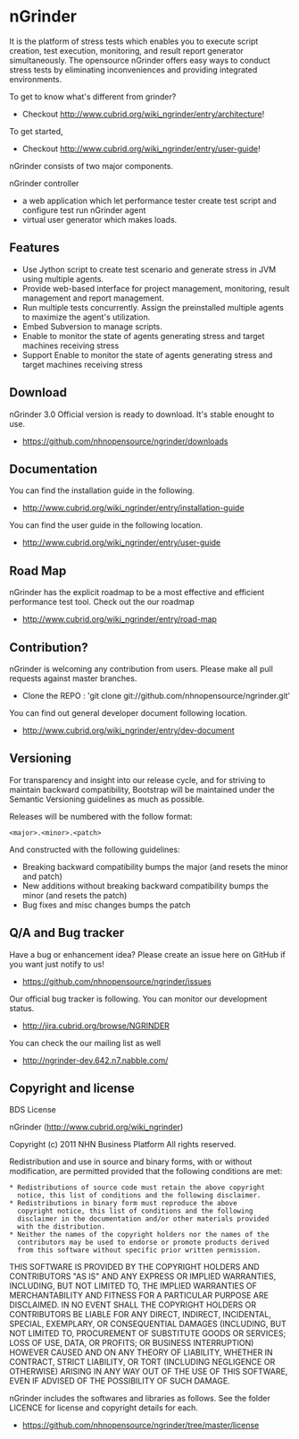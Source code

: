 nGrinder 
========

It is the platform of stress tests which enables you to execute script creation, test execution, monitoring, and result report generator simultaneously. The opensource nGrinder offers easy ways to conduct stress tests by eliminating inconveniences and providing integrated environments.

To get to know what's different from grinder?
 * Checkout http://www.cubrid.org/wiki_ngrinder/entry/architecture!

To get started,
 * Checkout http://www.cubrid.org/wiki_ngrinder/entry/user-guide!

nGrinder consists of two major components. 

nGrinder controller
 * a web application which let performance tester create test script and configure test run
nGrinder agent
* virtual user generator which makes loads.

Features
--------

* Use Jython script to create test scenario and generate stress in JVM using multiple agents.
* Provide web-based interface for project management, monitoring, result management and report management.
* Run multiple tests concurrently. Assign the preinstalled multiple agents to maximize the agent's utilization.
* Embed Subversion to manage scripts.
* Enable to monitor the state of agents generating stress and target machines receiving stress
* Support Enable to monitor the state of agents generating stress and target machines receiving stress


Download
--------

nGrinder 3.0 Official version is ready to download. It's stable enought to use.
* https://github.com/nhnopensource/ngrinder/downloads

Documentation
-------------
You can find the installation guide in the following.
* http://www.cubrid.org/wiki_ngrinder/entry/installation-guide

You can find the user guide in the following location.
* http://www.cubrid.org/wiki_ngrinder/entry/user-guide

Road Map
--------
nGrinder has the explicit roadmap to be a most effective and efficient performance test tool.
Check out the our roadmap
* http://www.cubrid.org/wiki_ngrinder/entry/road-map


Contribution?
-------------
nGrinder is welcoming any contribution from users. Please make all pull requests against master branches.
* Clone the REPO : 'git clone git://github.com/nhnopensource/ngrinder.git'

You can find out general developer document following location.
 * http://www.cubrid.org/wiki_ngrinder/entry/dev-document

Versioning
----------

For transparency and insight into our release cycle, and for striving to maintain backward compatibility, Bootstrap will be maintained under the Semantic Versioning guidelines as much as possible.

Releases will be numbered with the follow format:

`<major>.<minor>.<patch>`

And constructed with the following guidelines:

* Breaking backward compatibility bumps the major (and resets the minor and patch)
* New additions without breaking backward compatibility bumps the minor (and resets the patch)
* Bug fixes and misc changes bumps the patch


Q/A and Bug tracker
-------------------
Have a bug or enhancement idea? Please create an issue here on GitHub if you want just notify to us!
* https://github.com/nhnopensource/ngrinder/issues

Our official bug tracker is following. You can monitor our development status.
* http://jira.cubrid.org/browse/NGRINDER

You can check the our mailing list as well
* http://ngrinder-dev.642.n7.nabble.com/



Copyright and license
---------------------

BDS License 

nGrinder (http://www.cubrid.org/wiki_ngrinder)

Copyright (c) 2011 NHN Business Platform
All rights reserved.

Redistribution and use in source and binary forms, with or without
modification, are permitted provided that the following conditions are
met: 

    * Redistributions of source code must retain the above copyright
      notice, this list of conditions and the following disclaimer.
    * Redistributions in binary form must reproduce the above
      copyright notice, this list of conditions and the following
      disclaimer in the documentation and/or other materials provided
      with the distribution.
    * Neither the names of the copyright holders nor the names of the
      contributors may be used to endorse or promote products derived
      from this software without specific prior written permission.

THIS SOFTWARE IS PROVIDED BY THE COPYRIGHT HOLDERS AND CONTRIBUTORS
"AS IS" AND ANY EXPRESS OR IMPLIED WARRANTIES, INCLUDING, BUT NOT
LIMITED TO, THE IMPLIED WARRANTIES OF MERCHANTABILITY AND FITNESS FOR
A PARTICULAR PURPOSE ARE DISCLAIMED. IN NO EVENT SHALL THE COPYRIGHT
HOLDERS OR CONTRIBUTORS BE LIABLE FOR ANY DIRECT, INDIRECT,
INCIDENTAL, SPECIAL, EXEMPLARY, OR CONSEQUENTIAL DAMAGES (INCLUDING,
BUT NOT LIMITED TO, PROCUREMENT OF SUBSTITUTE GOODS OR SERVICES; LOSS
OF USE, DATA, OR PROFITS; OR BUSINESS INTERRUPTION) HOWEVER CAUSED AND
ON ANY THEORY OF LIABILITY, WHETHER IN CONTRACT, STRICT LIABILITY, OR
TORT (INCLUDING NEGLIGENCE OR OTHERWISE) ARISING IN ANY WAY OUT OF THE
USE OF THIS SOFTWARE, EVEN IF ADVISED OF THE POSSIBILITY OF SUCH
DAMAGE.


nGrinder includes the softwares and libraries as follows. 
See the folder LICENCE for license and copyright details for each.

* https://github.com/nhnopensource/ngrinder/tree/master/license
